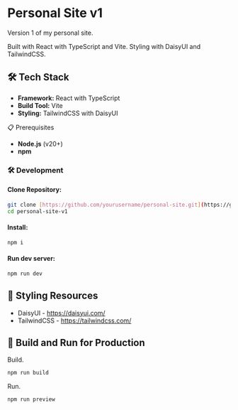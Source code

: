 # Personal Site v1

Version 1 of my personal site.

Built with React with TypeScript and Vite. Styling with DaisyUI and TailwindCSS.

## 🛠️ Tech Stack

- **Framework:** React with TypeScript
- **Build Tool:** Vite
- **Styling:** TailwindCSS with DaisyUI

📋 Prerequisites

- **Node.js** (v20+)
- **npm**

### 🛠 Development

#### Clone Repository:

```bash
git clone [https://github.com/yourusername/personal-site.git](https://github.com/ThomasRainford/personal-site-v1)
cd personal-site-v1
```

#### Install:

```bash
npm i
```

#### Run dev server:

```bash
npm run dev
```

## 🎨 Styling Resources

- DaisyUI - https://daisyui.com/
- TailwindCSS - https://tailwindcss.com/

## 🚀 Build and Run for Production

Build.

```bash
npm run build
```

Run.

```bash
npm run preview
```
